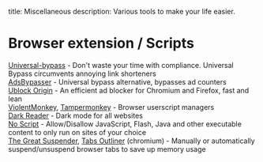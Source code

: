 title: Miscellaneous
description: Various tools to make your life easier.

# Browser extension / Scripts

[Universal-bypass](https://github.com/Sainan/Universal-Bypass) - Don't waste your time with compliance. Universal Bypass circumvents annoying link shorteners  
[AdsBypasser](https://github.com/adsbypasser/adsbypasser) - Universal bypass alternative, bypasses ad counters  
[Ublock Origin](https://github.com/gorhill/uBlock) - An efficient ad blocker for Chromium and Firefox, fast and lean  
[ViolentMonkey](https://github.com/violentmonkey/violentmonkey), [Tampermonkey](https://www.tampermonkey.net/) - Browser userscript managers  
[Dark Reader](https://github.com/darkreader/darkreader) - Dark mode for all websites  
[No Script](https://github.com/hackademix/noscript) - Allow/Disallow JavaScript, Flash, Java and other executable content to only run on sites of your choice  
[The Great Suspender](https://github.com/aciidic/thegreatsuspender-notrack), [Tabs Outliner](https://chrome.google.com/webstore/detail/tabs-outliner/eggkanocgddhmamlbiijnphhppkpkmkl) (chromium) - Manually or automatically suspend/unsuspend browser tabs to save up memory usage  
